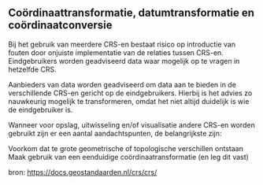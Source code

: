 ## Coördinaattransformatie, datumtransformatie en coördinaatconversie

Bij het gebruik van meerdere CRS-en bestaat risico op introductie van fouten door onjuiste implementatie van de relaties tussen CRS-en. Eindgebruikers worden geadviseerd data waar mogelijk op te vragen in hetzelfde CRS.

Aanbieders van data worden geadviseerd om data aan te bieden in de verschillende CRS-en gericht op de eindgebruikers. Hierbij is het advies zo nauwkeurig mogelijk te transformeren, omdat het niet altijd duidelijk is wie de eindgebruiker is.

Wanneer voor opslag, uitwisseling en/of visualisatie andere CRS-en worden gebruikt zijn er een aantal aandachtspunten, de belangrijkste zijn:

Voorkom dat te grote geometrische of topologische verschillen ontstaan
Maak gebruik van een eenduidige coördinaatransformatie (en leg dit vast)

bron: https://docs.geostandaarden.nl/crs/crs/
